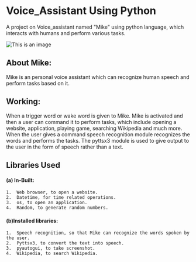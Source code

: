 # Voice_Assistant Using Python
A project on Voice_assistant named "Mike" using python language, which interacts with humans and perform various tasks.

![This is an image](https://www.stevenvanbelleghem.com/wp-content/uploads/2020/12/19IcqVZ48A0tQba1-F_yIpg-1600x900.jpeg)

## About Mike: 
Mike is an personal voice assistant which can recognize human speech and  perform tasks based on it.

## Working:
When a trigger word or wake word is given to Mike. Mike is activated and then a user can command it to perform tasks, which include opening a website,
application, playing game, searching Wikipedia and much more. When the user gives a command speech recognition module recognizes the words and performs the tasks.
The pyttsx3 module is used to give output to the user in the form of speech rather than a text.

## Libraries Used
#### (a) In-Built: 
	1.	Web browser, to open a website.
	2.	Datetime, for time related operations.
	3.	os, to open an application.
	4.	Random, to generate random numbers.
#### (b)Installed libraries:
	1.	Speech recognition, so that Mike can recognize the words spoken by the user.
	2.	Pyttsx3, to convert the text into speech.
	3.	pyautogui, to take screenshot.
	4.	Wikipedia, to search Wikipedia.



